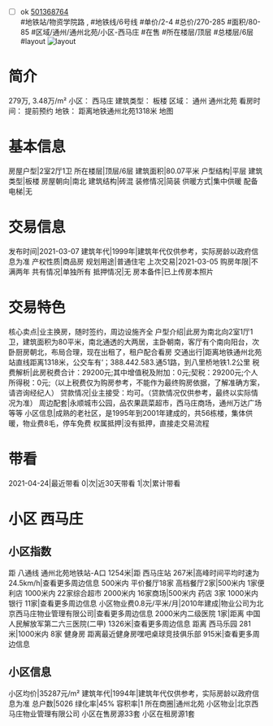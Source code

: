 - [ ] ok [501368764](https://bj.5i5j.com/ershoufang/501368764.html)  
 #地铁站/物资学院路 ,  #地铁线/6号线
#单价/2-4 #总价/270-285 #面积/80-85   #区域/通州/通州北苑/小区-西马庄 #在售 #所在楼层/顶层 #总楼层/6层 #layout 
![layout](http://image2a.5i5j.com/bdir/layout/11e7a68430d24979a05f6e093fc18438.jpg_P5.jpg) 
# 简介 
 279万,  3.48万/m² 
小区： 西马庄
建筑类型： 板楼
区域： 通州 通州北苑
看房时间： 提前预约
地铁： 距离地铁通州北苑1318米 地图
# 基本信息 
 房屋户型|2室2厅1卫
所在楼层|顶层/6层
建筑面积|80.07平米
户型结构|平层
建筑类型|板楼
房屋朝向|南北
建筑结构|砖混
装修情况|简装
供暖方式|集中供暖
配备电梯|无
# 交易信息 
 发布时间|2021-03-07
建筑年代|1999年|建筑年代仅供参考，实际房龄以政府信息为准
产权性质|商品房
规划用途|普通住宅
上次交易|2021-03-05
购房年限|不满两年
共有情况|单独所有
抵押情况|无
房本备件|已上传房本照片
# 交易特色 
 核心卖点|业主换房，随时签约，周边设施齐全
户型介绍|此房为南北向2室1厅1卫，建筑面积为80平米，南北通透的大两居，主卧朝南，客厅有个南向阳台，次卧厨房朝北，布局合理，现在出租了，租户配合看房
交通出行|距离地铁通州北苑站直线距离1318米，公交车有‘；388.442.583.通51路，到八里桥地铁1.2公里
税费解析|此房税费合计：29200元;其中增值税及附加：0元;契税：29200元;个人所得税：0元;（以上税费仅为购房参考，不能作为最终购房依据，了解准确方案，请咨询经纪人）
贷款情况|业主接受：均可。（贷款情况仅供参考，最终以实际情况为准）
周边配套|永顺城市公园，品农果蔬菜超市，西马庄商场，通州万达广场等等
小区信息|成熟的老社区，是1995年到2001年建成的，共56栋楼，集体供暖，物业费8毛，停车免费
权属抵押|没有抵押，直接走交易流程
# 带看 
 2021-04-24|最近带看	 0|次|近30天带看	 1|次|累计带看
# 小区 西马庄
## 小区指数 
 距 八通线 通州北苑地铁站-A口 1254米|距 西马庄站 267米|高峰时间平均时速为24.5km/h|查看更多周边信息
500米内 平价餐厅18家
高档餐厅2家|500米内 1家便利店
1000米内 22家综合超市
2000米内 16家商场|500米内 药店 3家
1000米内 银行 11家|查看更多周边信息
小区物业费0.8元/平米/月|2010年建成|物业公司为北京西马庄物业管理有限公司|查看更多周边信息
2000米内二级医院 1家|距离 中国人民解放军第二六三医院(二甲)  1326米|查看更多周边信息
距离 西马乐园 281米|1000米内 8家 健身房
距离最近健身房嘿吧桌球竞技俱乐部 915米|查看更多周边信息
## 小区信息 
 小区均价|35287元/m²
建筑年代|1994年|建筑年代仅供参考，实际房龄以政府信息为准
总户数|5026
绿化率|45%
容积率|1
所在商圈|通州北苑
小区物业|北京西马庄物业管理有限公司
小区在售房源33套
小区在租房源1套
